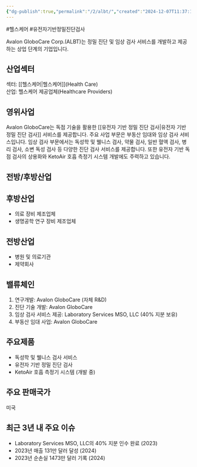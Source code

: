 ```yaml
---
{"dg-publish":true,"permalink":"/2/albt/","created":"2024-12-07T11:37:11.861+09:00","updated":"2025-07-29T21:37:04.276+09:00"}
---
```


#헬스케어 #유전자기반정밀진단검사

Avalon GloboCare Corp.(ALBT)는 정밀 진단 및 임상 검사 서비스를 개발하고 제공하는 상업 단계의 기업입니다.

## 산업섹터

섹터: [[헬스케어\|헬스케어]](Health Care)  
산업: 헬스케어 제공업체(Healthcare Providers)

## 영위사업

Avalon GloboCare는 독점 기술을 활용한 [[유전자 기반 정밀 진단 검사\|유전자 기반 정밀 진단 검사]] 서비스를 제공합니다. 주요 사업 부문은 부동산 임대와 임상 검사 서비스입니다. 임상 검사 부문에서는 독성학 및 웰니스 검사, 약물 검사, 일반 혈액 검사, 병리 검사, 소변 독성 검사 등 다양한 진단 검사 서비스를 제공합니다. 또한 유전자 기반 독점 검사의 상용화와 KetoAir 호흡 측정기 시스템 개발에도 주력하고 있습니다.

## 전방/후방산업

## 후방산업

- 의료 장비 제조업체
- 생명공학 연구 장비 제조업체

## 전방산업

- 병원 및 의료기관
- 제약회사

## 밸류체인

1. 연구개발: Avalon GloboCare (자체 R&D)
2. 진단 기술 개발: Avalon GloboCare
3. 임상 검사 서비스 제공: Laboratory Services MSO, LLC (40% 지분 보유)
4. 부동산 임대 사업: Avalon GloboCare

## 주요제품

- 독성학 및 웰니스 검사 서비스
- 유전자 기반 정밀 진단 검사
- KetoAir 호흡 측정기 시스템 (개발 중)

## 주요 판매국가

미국

## 최근 3년 내 주요 이슈

- Laboratory Services MSO, LLC의 40% 지분 인수 완료 (2023)
- 2023년 매출 131만 달러 달성 (2024)
- 2023년 순손실 1473만 달러 기록 (2024)